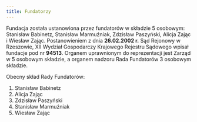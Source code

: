 ```yaml
---
title: Fundatorzy
---
```


Fundacja została ustanowiona przez fundatorów w składzie 5 osobowym: Stanisław Babinetz, Stanisław Marmuźniak, Zdzisław Paszyński, Alicja Zając i Wiesław Zając. Postanowieniem z dnia **26.02.2002 r.** Sąd Rejonowy w Rzeszowie, XII Wydział Gospodarczy Krajowego Rejestru Sądowego wpisał fundacje pod nr **94513**. Organem uprawnionym do reprezentacji jest Zarząd w 5 osobowym składzie, a organem nadzoru Rada Fundatorów 3 osobowym składzie.  
  
Obecny skład Rady Fundatorów:  
1. Stanisław Babinetz
2. Alicja Zając
3. Zdzisław Paszyński
4. Stanisław Marmuźniak
5. Wiesław Zając  
  
